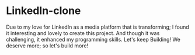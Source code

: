 # LinkedIn-clone
Due to my love for LinkedIn as a media platform that is transforming; I found it interesting and lovely to create this project.  And though it was challenging, it enhanced my programming skills.  Let's keep Building! We deserve more; so let's build more!
